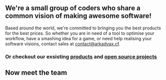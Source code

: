 <h2>We're a small group of coders who share a common vision of making awesome software!</h2>
<p>Based around the world, we're committed to bringing you the best products for the best prices. So whether you are in need of a tool to optimise your workflow, have a smashing idea for a game, or need help realising your software visions, contact sales at <a href="mailto:contact@arkadyax.cf">contact@arkadyax.cf</a>.</p>

<h3> Or checkout our exsisting <a href="/products">products</a> and <a href="/open_source">open source projects</a></h2>


<h2> Now meet the team</h2>
